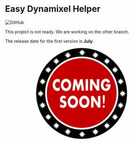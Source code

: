 # Easy Dynamixel Helper

![GitHub](https://img.shields.io/github/license/ryul1206/easy-dynamixel-helper.svg)

This project is not ready. We are working on the other branch.

The release date for the first version is **July**.

<!-- ![coming-soon](/img/coming-soon.png) -->
<p align="center">
    <img alt="coming-soon" src="./img/coming-soon.png" width="300"/>
</p>
